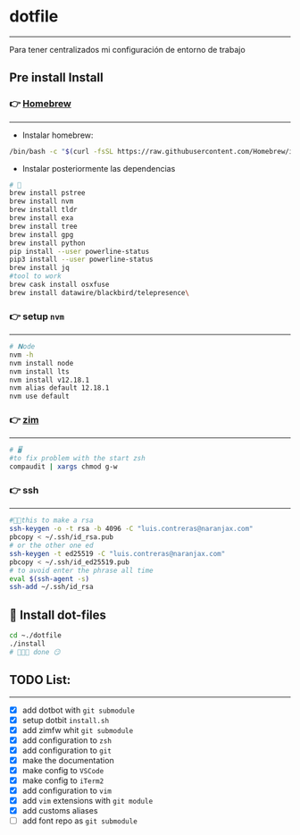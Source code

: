 # dotfile

---

Para tener centralizados mi configuración de entorno de trabajo

## **Pre install Install**

### **👉 [Homebrew](https://brew.sh/)**

---

- Instalar homebrew:

```bash
/bin/bash -c "$(curl -fsSL https://raw.githubusercontent.com/Homebrew/install/master/install.sh)"
```

- Instalar posteriormente las dependencias

```bash
# 🍺
brew install pstree
brew install nvm
brew install tldr
brew install exa
brew install tree
brew install gpg
brew install python
pip install --user powerline-status
pip3 install --user powerline-status
brew install jq
#tool to work
brew cask install osxfuse
brew install datawire/blackbird/telepresence\
```

### **👉 setup `nvm`**

---

```bash
# 𝗡ode
nvm -h
nvm install node
nvm install lts
nvm install v12.18.1
nvm alias default 12.18.1
nvm use default
```

### **👉 [zim](https://github.com/zimfw/zimfw)**

---

```bash
# 🖥
#to fix problem with the start zsh
compaudit | xargs chmod g-w
```

### **👉 ssh**

---

```bash
#👨‍💻this to make a rsa
ssh-keygen -o -t rsa -b 4096 -C "luis.contreras@naranjax.com"
pbcopy < ~/.ssh/id_rsa.pub
# or the other one ed
ssh-keygen -t ed25519 -C "luis.contreras@naranjax.com"
pbcopy < ~/.ssh/id_ed25519.pub
# to avoid enter the phrase all time
eval $(ssh-agent -s)
ssh-add ~/.ssh/id_rsa
```

## **🎉 Install dot-files**

```bash
cd ~./dotfile
./install
# 🎉🎉🎉 done 😏
```

## TODO List:

---

- [x]  add dotbot with `git submodule`
- [x]  setup dotbit `install.sh`
- [x]  add zimfw whit `git submodule`
- [x]  add configuration to `zsh`
- [x]  add configuration to `git`
- [x]  make the documentation
- [x]  make config to `VSCode`
- [x]  make config to `iTerm2`
- [x]  add configuration to `vim`
- [x]  add `vim` extensions with `git module`
- [x]  add customs aliases
- [ ]  add font repo as `git submodule`